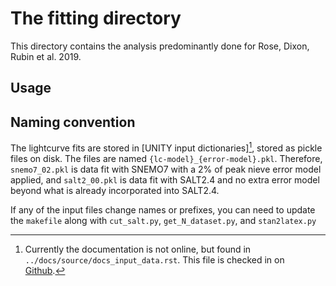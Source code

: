 # The fitting directory

This directory contains the analysis predominantly done for Rose, Dixon, Rubin et al. 2019.

## Usage

## Naming convention

The lightcurve fits are stored in [UNITY input dictionaries][^1], stored as pickle files on disk. The files are named `{lc-model}_{error-model}.pkl`. Therefore, `snemo7_02.pkl` is data fit with SNEMO7 with a 2% of peak nieve error model applied, and `salt2_00.pkl` is data fit with SALT2.4 and no extra error model beyond what is already incorporated into SALT2.4.

[^1]: Currently the documentation is not online, but found in `../docs/source/docs_input_data.rst`. This file is checked in on [Github](https://github.com/rubind/host_unity/blob/master/docs/source/docs_input_data.rst).

If any of the input files change names or prefixes, you can need to update the `makefile` along with `cut_salt.py`, `get_N_dataset.py`, and `stan2latex.py`